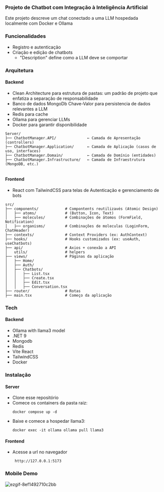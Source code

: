 ### Projeto de Chatbot com Integração à Inteligência Artificial
Este projeto descreve um chat conectado a uma LLM hospedada localmente com Docker e Ollama

### Funcionalidades
- Registro e autenticação
- Criação e edição de chatbots
  - "Description" define como a LLM deve se comportar
 
### Arquitetura 
#### Backend 
 - Clean Architecture para estrutura de pastas: um padrão de projeto que enfatiza a separação de responsabilidade
 - Banco de dados MongoDb Chave-Valor para persistencia de dados relevantes a LLM
 - Redis para cache
 - Ollama para gerenciar LLMs
 - Docker para garantir disponibilidade 
```
Server/
├── ChatbotManager.API/              ← Camada de Apresentação (controllers)
├── ChatbotManager.Application/      ← Camada de Aplicação (casos de uso, interfaces)
├── ChatbotManager.Domain/           ← Camada de Domínio (entidades)
├── ChatbotManager.Infrastructure/   ← Camada de Infraestrutura (MongoDB, etc.)
 
```
#### Frontend
- React com TailwindCSS para telas de Autenticação e gerenciamento de bots
```
src/
├── components/            # Compontents reutilizavés (Atomic Design)
│   ├── atoms/             # (Button, Icon, Text)
│   ├── molecules/         # Combinações de átomos (FormField, Notification)
│   ├── organisms/         # Combinações de moleculas (LoginForm, ChatHeader)
├── contexts/              # Context Providers (ex: AuthContext)
├── hooks/                 # Hooks customizados (ex: useAuth, useChatbots)
├── api/                   # Axios + conexão a API
│   utils/                 # helpers
├── views/                 # Páginas da aplicação
│   ├── Home/
│   ├── Auth/
│   ├── Chatbots/          
│   │   ├── List.tsx
│   │   ├── Create.tsx
│   │   ├── Edit.tsx
│   │   ├── Conversation.tsx
├── router/                # Rotas 
├── main.tsx               # Começo da aplicação
```
 

### Tech
#### Backend
 - Ollama with llama3 model
 - .NET 9
 - Mongodb
 - Redis
 - Vite React
 - TailwindCSS
 - Docker


### Instalação
 #### Server
 - Clone esse repositório
 - Comece os containers da pasta raiz:
   ```
   docker compose up -d
    ```
 - Baixe e comece a hospedar llama3:
   ```
   docker exec -it ollama ollama pull llama3
   ```
 #### Frontend
 - Acesse a url no navegador
   ```
    http://127.0.0.1:5173
   ```

### Mobile Demo
![ezgif-8ef1492710c2bb](https://github.com/user-attachments/assets/dcf3a286-1373-4f1b-bcf2-2eca7b092ee7)

